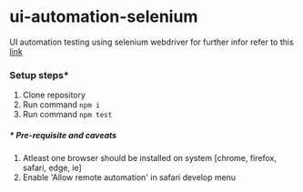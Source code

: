 # ui-automation-selenium

UI automation testing using selenium webdriver
for further infor refer to this [link](https://seleniumhq.github.io/selenium/docs/api/javascript/index.html)

### Setup steps\*

1. Clone repository
2. Run command `npm i`
3. Run command `npm test`

##### \* Pre-requisite and caveats

1. Atleast one browser should be installed on system [chrome, firefox, safari, edge, ie]
2. Enable 'Allow remote automation' in safari develop menu
